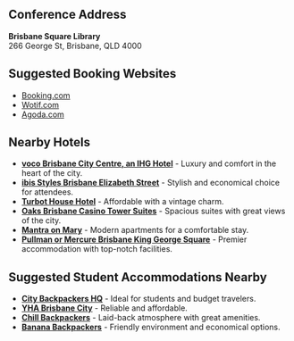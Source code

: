 ## Conference Address
**Brisbane Square Library**  
266 George St, Brisbane, QLD 4000  

## Suggested Booking Websites
- <a href="https://www.booking.com" target="_blank">Booking.com</a>
- <a href="https://www.wotif.com" target="_blank">Wotif.com</a>
- <a href="https://www.agoda.com" target="_blank">Agoda.com</a>

## Nearby Hotels
- <a href="https://www.ihg.com/voco/hotels/gb/en/brisbane/bnecr/hoteldetail?cm_mmc=GoogleMaps-_-VX-_-AU-_-BNECR" target="_blank">**voco Brisbane City Centre, an IHG Hotel**</a> - Luxury and comfort in the heart of the city.
- <a href="https://all.accor.com/hotel/8835/index.en.shtml?utm_campaign=seo+maps&utm_medium=seo+maps&utm_source=google+Maps" target="_blank">**ibis Styles Brisbane Elizabeth Street**</a> - Stylish and economical choice for attendees.
- <a href="https://www.turbothouse.com.au/" target="_blank">**Turbot House Hotel**</a> - Affordable with a vintage charm.
- <a href="https://www.oakshotels.com/en/oaks-casino-towers" target="_blank">**Oaks Brisbane Casino Tower Suites**</a> - Spacious suites with great views of the city.
- <a href="https://all.accor.com/hotel/B3I2/index.en.shtml?utm_campaign=seo+maps&utm_medium=seo+maps&utm_source=google+Maps" target="_blank">**Mantra on Mary**</a> - Modern apartments for a comfortable stay.
- <a href="https://www.pullmanbrisbanekgs.com.au/" target="_blank">**Pullman or Mercure Brisbane King George Square**</a> - Premier accommodation with top-notch facilities.

## Suggested Student Accommodations Nearby
- <a href="https://www.citybackpackershq.com/" target="_blank">**City Backpackers HQ**</a> - Ideal for students and budget travelers.
- <a href="https://www.yha.com.au/hostels/qld/brisbane-surrounds/brisbane-backpackers-hostel/?utm_source=google-business&utm_medium=righthandside&utm_campaign=listing" target="_blank">**YHA Brisbane City**</a> - Reliable and affordable.
- <a href="https://www.chillbackpackers.com/" target="_blank">**Chill Backpackers**</a> - Laid-back atmosphere with great amenities.
- <a href="https://bananabackpackers.com.au/" target="_blank">**Banana Backpackers**</a> - Friendly environment and economical options.
